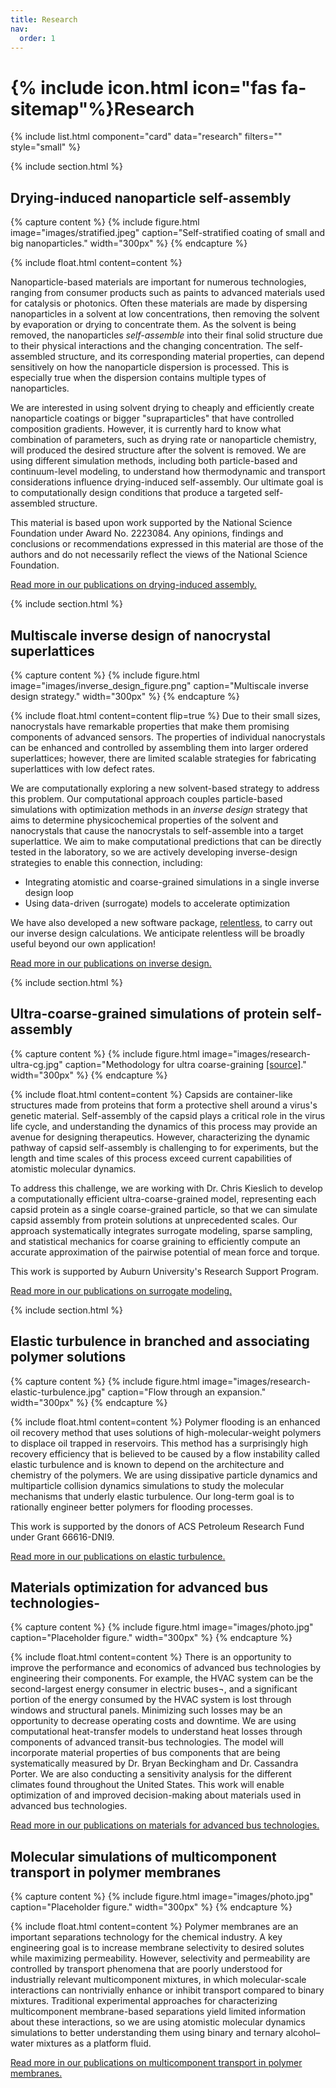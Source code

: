 ```yaml
---
title: Research
nav:
  order: 1
---
```


# {% include icon.html icon="fas fa-sitemap"%}Research

{% include list.html component="card" data="research" filters="" style="small" %}

{% include section.html %}
## Drying-induced nanoparticle self-assembly
{% capture content %}
{%
  include figure.html
  image="images/stratified.jpeg"
  caption="Self-stratified coating of small and big nanoparticles."
  width="300px"
%}
{% endcapture %}

{%
   include float.html
   content=content
%}

Nanoparticle-based materials are important for numerous technologies, ranging
from consumer products such as paints to advanced materials used for catalysis
or photonics. Often these materials are made by dispersing nanoparticles in a
solvent at low concentrations, then removing the solvent by evaporation or
drying to concentrate them. As the solvent is being removed, the nanoparticles
*self-assemble* into their final solid structure due to their physical
interactions and the changing concentration. The self-assembled structure, and
its corresponding material properties, can depend sensitively on how the
nanoparticle dispersion is processed. This is especially true when the
dispersion contains multiple types of nanoparticles.

We are interested in using solvent drying to cheaply and efficiently create
nanoparticle coatings or bigger "supraparticles" that have controlled
composition gradients. However, it is currently hard to know what combination of
parameters, such as drying rate or nanoparticle chemistry, will produced
the desired structure after the solvent is removed. We are using different
simulation methods, including both particle-based and continuum-level modeling,
to understand how thermodynamic and transport considerations influence
drying-induced self-assembly. Our ultimate goal is to computationally design
conditions that produce a targeted self-assembled structure.

This material is based upon work supported by the National Science Foundation
under Award No. 2223084. Any opinions, findings and conclusions or
recommendations expressed in this material are those of the authors and do not
necessarily reflect the views of the National Science Foundation.

[Read more in our publications on drying-induced assembly.](../../publications/?search=colloidal+suspensions)


{% include section.html %}
## Multiscale inverse design of nanocrystal superlattices
{% capture content %}
{%
  include figure.html
  image="images/inverse_design_figure.png"
  caption="Multiscale inverse design strategy."
  width="300px"
%}
{% endcapture %}

{%
   include float.html
   content=content
   flip=true
%}
Due to their small sizes, nanocrystals have remarkable properties that make them
promising components of advanced sensors. The
properties of individual nanocrystals can be enhanced and controlled by
assembling them into larger ordered superlattices; however, there are limited
scalable strategies for fabricating superlattices with low defect rates.

We are computationally exploring a new solvent-based strategy to address this
problem. Our computational approach couples particle-based simulations with
optimization methods in an *inverse design* strategy that aims to determine
physicochemical properties of the solvent and nanocrystals that cause the
nanocrystals to self-assemble into a target superlattice. We aim to make
computational predictions that can be directly tested in the laboratory, so we
are actively developing inverse-design strategies to enable this connection,
including:

- Integrating atomistic and coarse-grained simulations in a single inverse design loop
- Using data-driven (surrogate) models to accelerate optimization

We have also developed a new software package,
[relentless](https://relentless.readthedocs.io), to carry out our inverse design
calculations. We anticipate relentless will be broadly useful beyond our own
application!

[Read more in our publications on inverse design.](../../publications/?search=inverse+design)


{% include section.html %}
## Ultra-coarse-grained simulations of protein self-assembly
{% capture content %}
{%
  include figure.html
  image="images/research-ultra-cg.jpg"
  caption="Methodology for ultra coarse-graining [[source]](https://pdb101.rcsb.org/motm/109)."
  width="300px"
%}
{% endcapture %}

{%
   include float.html
   content=content
%}
Capsids are container-like structures made from proteins that form a protective
shell around a virus's genetic material. Self-assembly of the capsid plays a
critical role in the virus life cycle, and understanding the dynamics of this
process may provide an avenue for designing therapeutics. However,
characterizing the dynamic pathway of capsid self-assembly is challenging to for
experiments, but the length and time scales of this process exceed current
capabilities of atomistic molecular dynamics.

To address this challenge, we are working with Dr. Chris Kieslich to develop a
computationally efficient ultra-coarse-grained model, representing each capsid
protein as a single coarse-grained particle, so that we can simulate capsid
assembly from protein solutions at unprecedented scales. Our approach
systematically integrates surrogate modeling, sparse sampling, and statistical
mechanics for coarse graining to efficiently compute an accurate approximation
of the pairwise potential of mean force and torque.

This work is supported by Auburn University's Research Support Program.

[Read more in our publications on surrogate modeling.](../../publications/?search=surrogate+modeling)

{% include section.html %}
## Elastic turbulence in branched and associating polymer solutions
{% capture content %}
{%
  include figure.html
  image="images/research-elastic-turbulence.jpg"
  caption="Flow through an expansion."
  width="300px"
%}
{% endcapture %}

{%
   include float.html
   content=content
%}
Polymer flooding is an enhanced oil recovery method that uses solutions of 
high-molecular-weight polymers to displace oil trapped in reservoirs. This 
method has a surprisingly high recovery efficiency that is believed to be caused 
by a flow instability called elastic turbulence and is known to depend on the 
architecture and chemistry of the polymers. We are using dissipative particle 
dynamics and multiparticle collision dynamics simulations to study the molecular 
mechanisms that underly elastic turbulence. Our long-term goal is to 
rationally engineer better polymers for flooding processes.

This work is supported by the donors of ACS Petroleum Research Fund under Grant 66616-DNI9.

[Read more in our publications on elastic turbulence.](../../publications/?search=elastic+turbulence)
## Materials optimization for advanced bus technologies-
{% capture content %}
{%
  include figure.html
  image="images/photo.jpg"
  caption="Placeholder figure."
  width="300px"
%}
{% endcapture %}

{%
   include float.html
   content=content
%}
There is an opportunity to improve the performance and economics of advanced bus 
technologies by engineering their components. For example, the HVAC system can 
be the second-largest energy consumer in electric buses¬, and a significant portion 
of the energy consumed by the HVAC system is lost through windows and structural 
panels. Minimizing such losses may be an opportunity to decrease operating costs 
and downtime. We are using computational heat-transfer models to understand heat
 losses through components of advanced transit-bus technologies. The model will 
 incorporate material properties of bus components that are being systematically 
 measured by Dr. Bryan Beckingham and Dr. Cassandra Porter. We are also conducting 
 a sensitivity analysis for the different climates found throughout the United 
 States. This work will enable optimization of and improved decision-making about 
 materials used in advanced bus technologies.

[Read more in our publications on materials for advanced bus technologies.](../../publications/?search=bus)
## Molecular simulations of multicomponent transport in polymer membranes
{% capture content %}
{%
  include figure.html
  image="images/photo.jpg"
  caption="Placeholder figure."
  width="300px"
%}
{% endcapture %}

{%
   include float.html
   content=content
%}
Polymer membranes are an important separations technology for the chemical 
industry. A key engineering goal is to increase membrane selectivity to desired 
solutes while maximizing permeability. However, selectivity and permeability are 
controlled by transport phenomena that are poorly understood for industrially 
relevant multicomponent mixtures, in which molecular-scale interactions can 
nontrivially enhance or inhibit transport compared to binary mixtures. Traditional 
experimental approaches for characterizing multicomponent membrane-based 
separations yield limited information about these interactions, so we are using 
atomistic molecular dynamics simulations to better understanding them using binary 
and ternary alcohol–water mixtures as a platform fluid.

[Read more in our publications on multicomponent transport in polymer membranes.](../../publications/?search=polymer+membranes)
